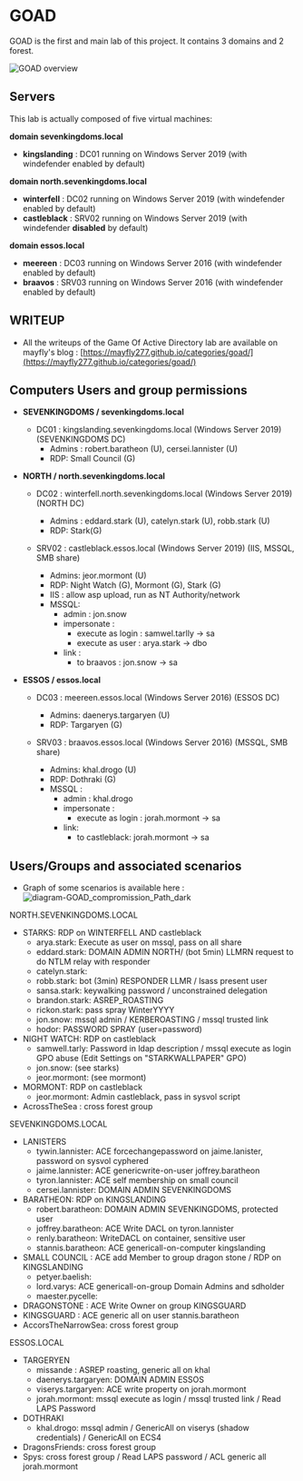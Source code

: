 # GOAD

GOAD is the first and main lab of this project. It contains 3 domains and 2 forest.

![GOAD overview](../img/GOAD_schema.png)

## Servers

This lab is actually composed of five virtual machines:

**domain sevenkingdoms.local**

- **kingslanding** : DC01  running on Windows Server 2019 (with windefender enabled by default)

**domain north.sevenkingdoms.local**

- **winterfell**   : DC02  running on Windows Server 2019 (with windefender enabled by default)
- **castleblack**  : SRV02 running on Windows Server 2019 (with windefender **disabled** by default)

**domain essos.local**

- **meereen**      : DC03  running on Windows Server 2016 (with windefender enabled by default)
- **braavos**      : SRV03 running on Windows Server 2016 (with windefender enabled by default)


## WRITEUP

- All the writeups of the Game Of Active Directory lab are available on mayfly's blog : [https://mayfly277.github.io/categories/goad/](https://mayfly277.github.io/categories/goad/)


## Computers Users and group permissions

- **SEVENKINGDOMS / sevenkingdoms.local**
    - DC01 : kingslanding.sevenkingdoms.local (Windows Server 2019) (SEVENKINGDOMS DC)
        - Admins : robert.baratheon (U), cersei.lannister (U)
        - RDP: Small Council (G)

- **NORTH / north.sevenkingdoms.local**
    - DC02 : winterfell.north.sevenkingdoms.local (Windows Server 2019) (NORTH DC)
        - Admins : eddard.stark (U), catelyn.stark (U), robb.stark (U)
        - RDP: Stark(G)

    - SRV02 : castleblack.essos.local (Windows Server 2019) (IIS, MSSQL, SMB share)
        - Admins: jeor.mormont (U)
        - RDP: Night Watch (G), Mormont (G), Stark (G)
        - IIS : allow asp upload, run as NT Authority/network
        - MSSQL:
            - admin : jon.snow
            - impersonate : 
                - execute as login : samwel.tarlly -> sa
                - execute as user : arya.stark -> dbo
            - link :
                - to braavos : jon.snow -> sa

- **ESSOS / essos.local**
    - DC03  : meereen.essos.local (Windows Server 2016) (ESSOS DC)
        - Admins: daenerys.targaryen (U)
        - RDP: Targaryen (G)

    - SRV03 : braavos.essos.local (Windows Server 2016) (MSSQL, SMB share)
        - Admins: khal.drogo (U)
        - RDP: Dothraki (G)
        - MSSQL :
            - admin : khal.drogo
            - impersonate :
                - execute as login : jorah.mormont -> sa
            - link:
                - to castleblack: jorah.mormont -> sa

## Users/Groups and associated scenarios

- Graph of some scenarios is available here :
![diagram-GOAD_compromission_Path_dark](./../img/diagram-GOAD_compromission_Path_dark.png)

NORTH.SEVENKINGDOMS.LOCAL

- STARKS:              RDP on WINTERFELL AND castleblack
    - arya.stark:        Execute as user on mssql, pass on all share
    - eddard.stark:      DOMAIN ADMIN NORTH/ (bot 5min) LLMRN request to do NTLM relay with responder
    - catelyn.stark:     
    - robb.stark:        bot (3min) RESPONDER LLMR / lsass present user
    - sansa.stark:       keywalking password / unconstrained delegation
    - brandon.stark:     ASREP_ROASTING
    - rickon.stark:      pass spray WinterYYYY
    - jon.snow:          mssql admin / KERBEROASTING / mssql trusted link
    - hodor:             PASSWORD SPRAY (user=password)
- NIGHT WATCH:         RDP on castleblack
    - samwell.tarly:     Password in ldap description / mssql execute as login
                        GPO abuse (Edit Settings on "STARKWALLPAPER" GPO)
    - jon.snow:          (see starks)
    - jeor.mormont:      (see mormont)
- MORMONT:             RDP on castleblack
     - jeor.mormont:      Admin castleblack, pass in sysvol script
- AcrossTheSea :       cross forest group

SEVENKINGDOMS.LOCAL

- LANISTERS
    - tywin.lannister:   ACE forcechangepassword on jaime.lanister, password on sysvol cyphered
    - jaime.lannister:   ACE genericwrite-on-user joffrey.baratheon
    - tyron.lannister:   ACE self membership on small council
    - cersei.lannister:  DOMAIN ADMIN SEVENKINGDOMS
- BARATHEON:           RDP on KINGSLANDING
    - robert.baratheon:  DOMAIN ADMIN SEVENKINGDOMS, protected user
    - joffrey.baratheon: ACE Write DACL on tyron.lannister
    - renly.baratheon:   WriteDACL on container, sensitive user
    - stannis.baratheon: ACE genericall-on-computer kingslanding 
- SMALL COUNCIL :      ACE add Member to group dragon stone / RDP on KINGSLANDING
    - petyer.baelish:    
    - lord.varys:        ACE genericall-on-group Domain Admins and sdholder
    - maester.pycelle:   
- DRAGONSTONE :        ACE Write Owner on group KINGSGUARD
- KINGSGUARD :         ACE generic all on user stannis.baratheon
- AccorsTheNarrowSea:       cross forest group

ESSOS.LOCAL

- TARGERYEN
    - missande :          ASREP roasting, generic all on khal
    - daenerys.targaryen: DOMAIN ADMIN ESSOS
    - viserys.targaryen:  ACE write property on jorah.mormont
    - jorah.mormont:      mssql execute as login / mssql trusted link / Read LAPS Password
- DOTHRAKI
    - khal.drogo:         mssql admin / GenericAll on viserys (shadow credentials) / GenericAll on ECS4
- DragonsFriends:       cross forest group
- Spys:                 cross forest group / Read LAPS password  / ACL generic all jorah.mormont

